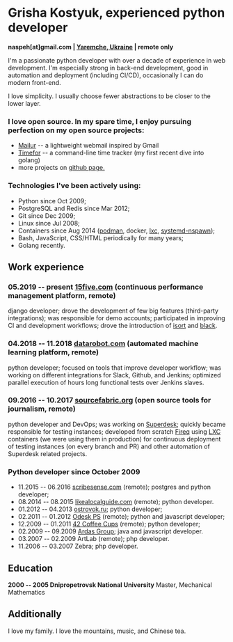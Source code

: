 # Grisha Kostyuk, experienced python developer
**naspeh[at]gmail.com | [Yaremche, Ukraine][tz] | remote only**

[tz]: https://en.wikipedia.org/wiki/Time_in_Ukraine

I'm a passionate python developer with over a decade of experience in web development. I'm especially strong in back-end development, good in automation and deployment (including CI/CD), occasionally I can do modern front-end.

I love simplicity. I usually choose fewer abstractions to be closer to the lower layer.

### I love open source. In my spare time, I enjoy pursuing perfection on my open source projects:
- [Mailur][mailur] -- a lightweight webmail inspired by Gmail
- [Timefor][gh-timefor] -- a command-line time tracker (my first recent dive into golang)
- more projects on [github page.][gh-naspeh]

[mailur]: /mailur/
[gh-timefor]: https://github.com/naspeh/timefor
[gh-naspeh]: https://github.com/naspeh

### Technologies I've been actively using:
 - Python since Oct 2009;
 - PostgreSQL and Redis since Mar 2012;
 - Git since Dec 2009;
 - Linux since Jul 2008;
 - Containers since Aug 2014 ([podman], docker, [lxc], [systemd-nspawn]);
 - Bash, JavaScript, CSS/HTML periodically for many years;
 - Golang recently.

[podman]: https://github.com/containers/podman
[lxc]: https://linuxcontainers.org/lxc/introduction/
[systemd-nspawn]: https://www.freedesktop.org/software/systemd/man/systemd-nspawn.html

## Work experience
### 05.2019 -- present [15five.com] (continuous performance management platform, remote)
django developer; drove the development of few big features (third-party integrations); was responsible for demo accounts; participated in improving CI and development workflows; drove the introduction of [isort] and [black].

[15five.com]: https://www.15five.com/
[isort]: https://pycqa.github.io/isort/
[black]: https://github.com/psf/black

### 04.2018 -- 11.2018 [datarobot.com] (automated machine learning platform, remote)
python developer; focused on tools that improve developer workflow; was working on different integrations for Slack, Github, and Jenkins; optimized parallel execution of hours long functional tests over Jenkins slaves.

[datarobot.com]: https://www.datarobot.com/

### 09.2016 -- 10.2017 [sourcefabric.org] (open source tools for journalism, remote)
python developer and DevOps; was working on [Superdesk]; quickly became responsible for testing instances; developed from scratch [Fireq] using [LXC] containers (we were using them in production) for continuous deployment of testing instances (on every branch and PR) and other automation of Superdesk related projects.

[sourcefabric.org]: https://www.sourcefabric.org/
[Superdesk]: https://www.superdesk.org/
[Fireq]: https://github.com/superdesk/fireq
[LXC]: https://linuxcontainers.org/lxc/introduction/

### Python developer since October 2009
- 11.2015 -- 06.2016 [scribesense.com] (remote); postgres and python developer;
- 08.2014 -- 08.2015 [likealocalguide.com] (remote); python developer.
- 01.2012 -- 04.2013 [ostrovok.ru]; python developer;
- 02.2011 -- 01.2012 [Odesk PS] (remote); python and javascript developer;
- 12.2009 -- 01.2011 [42 Coffee Cups] (remote); python developer;
- 02.2009 -- 09.2009 [Ardas Group]; java and javascript developer.
- 03.2007 -- 02.2009 ArtLab (remote); php developer.
- 11.2006 -- 03.2007 Zebra; php developer.

[scribesense.com]: https://angel.co/scribesense/
[likealocalguide.com]: https://www.likealocalguide.com
[ostrovok.ru]: http://ostrovok.ru
[Odesk PS]: https://odesk.com
[42 Coffee Cups]: http://42coffeecups.com
[Ardas Group]: http://www.ardas.dp.ua

## Education
**2000 -- 2005 Dnipropetrovsk National University**
Master, Mechanical Mathematics

## Additionally
I love my family. I love the mountains, music, and Chinese tea.
